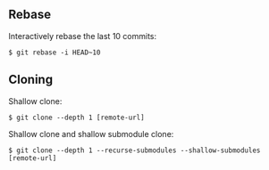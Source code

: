 ## Rebase

Interactively rebase the last 10 commits:
```shell
$ git rebase -i HEAD~10
```

## Cloning

Shallow clone:
```
$ git clone --depth 1 [remote-url]
```

Shallow clone and shallow submodule clone:
```
$ git clone --depth 1 --recurse-submodules --shallow-submodules [remote-url]
```
